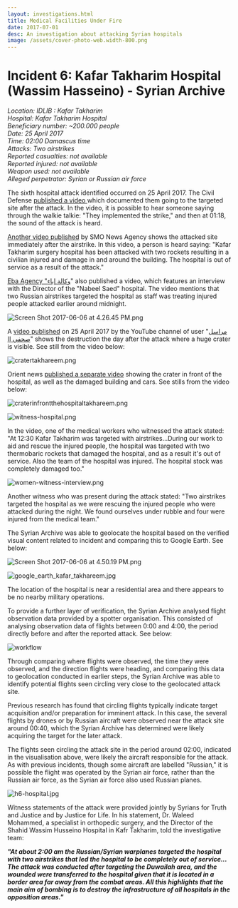 ```yaml
---
layout: investigations.html
title: Medical Facilities Under Fire
date: 2017-07-01
desc: An investigation about attacking Syrian hospitals
image: /assets/cover-photo-web.width-800.png
---
```


# Incident 6: Kafar Takharim Hospital (Wassim Hasseino) - Syrian Archive

_Location: IDLIB : Kafar Takharim  
Hospital: Kafar Takharim Hospital  
Beneficiary number: ~200.000 people  
Date: 25 April 2017  
Time: 02:00 Damascus time  
Attacks: Two airstrikes  
Reported casualties: not available  
Reported injured: not available  
Weapon used: not available  
Alleged perpetrator: Syrian or Russian air force_

The sixth hospital attack identified occurred on 25 April 2017. The Civil Defense [published a video ][1]which documented them going to the targeted site after the attack. In the video, it is possible to hear someone saying through the walkie talkie: "They implemented the strike," and then at 01:18, the sound of the attack is heard.

[Another video published][2] by SMO News Agency shows the attacked site immediately after the airstrike. In this video, a person is heard saying: "Kafar Takharim surgery hospital has been attacked with two rockets resulting in a civilian injured and damage in and around the building. The hospital is out of service as a result of the attack."

[Eba Agency "وكالة إباء][3]" also published a video, which features an interview with the Director of the "Nabeel Saed" hospital. The video mentions that two Russian airstrikes targeted the hospital as staff was treating injured people attacked earlier around midnight.

![Screen Shot 2017-06-06 at 4.26.45 PM.png][4]

A [video published][5] on 25 April 2017 by the YouTube channel of user "[مراسل صحفي اا][6]" shows the destruction the day after the attack where a huge crater is visible. See still from the video below:

![cratertakhareem.png][7]  

Orient news [published a separate video][8] showing the crater in front of the hospital, as well as the damaged building and cars. See stills from the video below:

![craterinfrontthehospitaltakhareem.png][9]  

![witness-hospital.png][10]  

In the video, one of the medical workers who witnessed the attack stated: "At 12:30 Kafar Takharim was targeted with airstrikes...During our work to aid and rescue the injured people, the hospital was targeted with two thermobaric rockets that damaged the hospital, and as a result it's out of service. Also the team of the hospital was injured. The hospital stock was completely damaged too."

![women-witness-interview.png][11]  

Another witness who was present during the attack stated: "Two airstrikes targeted the hospital as we were rescuing the injured people who were attacked during the night. We found ourselves under rubble and four were injured from the medical team."

The Syrian Archive was able to geolocate the hospital based on the verified visual content related to incident and comparing this to Google Earth. See below:

![Screen Shot 2017-06-06 at 4.50.19 PM.png][12]  

![google_earth_kafar_takhareem.jpg][13]  

The location of the hospital is near a residential area and there appears to be no nearby military operations.

To provide a further layer of verification, the Syrian Archive analysed flight observation data provided by a spotter organisation. This consisted of analysing observation data of flights between 0:00 and 4:00, the period directly before and after the reported attack. See below:

![workflow][14]

Through comparing where flights were observed, the time they were observed, and the direction flights were heading, and comparing this data to geolocation conducted in earlier steps, the Syrian Archive was able to identify potential flights seen circling very close to the geolocated attack site.

Previous research has found that circling flights typically indicate target acquisition and/or preparation for imminent attack. In this case, the several flights by drones or by Russian aircraft were observed near the attack site around 00:40, which the Syrian Archive has determined were likely acquiring the target for the later attack.

The flights seen circling the attack site in the period around 02:00, indicated in the visualisation above, were likely the aircraft responsible for the attack. As with previous incidents, though some aircraft are labelled "Russian," it is possible the flight was operated by the Syrian air force, rather than the Russian air force, as the Syrian air force also used Russian planes.

![h6-hospital.jpg][15]

Witness statements of the attack were provided jointly by Syrians for Truth and Justice and by Justice for Life. In his statement, Dr. Waleed Mohammed, a specialist in orthopedic surgery, and the Director of the Shahid Wassim Husseino Hospital in Kafr Takharim, told the investigative team:

**_"At about 2:00 am the Russian/Syrian warplanes targeted the hospital with two airstrikes that led the hospital to be completely out of service... The attack was conducted after targeting the ​​Duwailah area, and the wounded were transferred to the hospital given that it is located in a border area far away from the combat areas. All this highlights that the main aim of bombing is to destroy the infrastructure of all hospitals in the opposition areas."_**

[1]: https://www.youtube.com/watch?v=7G1B3M6qIqc
[2]: https://www.youtube.com/watch?v=sXEA4C1SHUI
[3]: https://www.youtube.com/channel/UCJ6BZDIwW0AjmXe_sL0u3Zg
[4]: /assets/Screen_Shot_2017-06-06_at_4.26.45_PM.png
[5]: https://www.youtube.com/watch?v=wI0XK2pPV5o&feature=youtu.be
[6]: https://www.youtube.com/channel/UC59kYDliZkiyxOxmPuQTx4A
[7]: /assets/cratertakhareem.png
[8]: https://www.youtube.com/watch?v=69rNCv6Shxw
[9]: /assets/craterinfrontthehospitaltakhareem.png
[10]: /assets/witness-hospital.png
[11]: /assets/women-witness-interview.png
[12]: /assets/Screen_Shot_2017-06-06_at_4.50.19_PM.png
[13]: /assets/google_earth_kafar_takhareem.jpg
[14]: /assets/25_april_2017_with_arrows.width-800.png
[15]: /assets/h6-hospital.jpg
